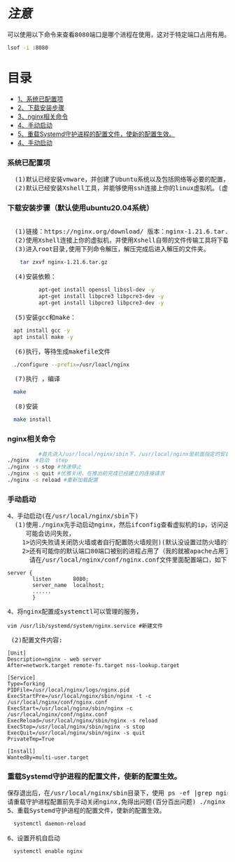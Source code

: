 

# ***注意***
<pre>可以使用以下命令来查看8080端口是哪个进程在使用，这对于特定端口占用有用。</pre>

```bash
lsof -i :8080
```
# 目录
- <a href="#系统已配置项">1、系统已配置项</a>
- <a href="#下载安装步骤">2、下载安装步骤</a>
- <a href="#nginx相关命令">3、nginx相关命令</a>
- <a href="#手动启动">4、手动启动</a>
- <a href="#重载Systemd守护进程的配置文件，使新的配置生效。">5、重载Systemd守护进程的配置文件，使新的配置生效。</a>
- <a href="#手动启动">4、手动启动</a>

### 系统已配置项
<pre>
  (1)默认已经安装vmware，并创建了Ubuntu系统以及包括网络等必要的配置，我的是ubuntu20.04，建议学习这个的时候使用克隆的虚拟机（完全克隆）
  (2)默认已经安装Xshell工具，并能够使用ssh连接上你的linux虚拟机。(虚拟机网络连接正常，本人使用nat连接)。
</pre>
### 下载安装步骤（默认使用ubuntu20.04系统）
<pre>
  
  (1)链接：https://nginx.org/download/ 版本：nginx-1.21.6.tar.gz 
  (2)使用Xshell连接上你的虚拟机，并使用Xshell自带的文件传输工具将下载的文件上传到你登录用户创建的root目录下。
  (3)进入root目录,使用下列命令解压，解压完成后进入解压的文件夹。
</pre>

```bash 
    tar zxvf nginx-1.21.6.tar.gz
```

  <pre>  (4)安装依赖：</pre>


```bash
          apt-get install openssl libssl-dev -y
          apt-get install libpcre3 libpcre3-dev -y
          apt-get install libpcre3 libpcre3-dev -y
```
 <pre>  (5)安装gcc和make：</pre>
```bash
  apt install gcc -y
  apt install make -y
 ```

  <pre>  (6)执行，等待生成makefile文件</pre>

```bash
  ./configure --prefix=/usr/loacl/nginx
```

  <pre>  (7)执行 ，编译</pre>

```bash
  make
```

  <pre>  (8)安装</pre>

```bash
  make install
```

### nginx相关命令


```bash
          #首先进入/usr/local/nginx/sbin下，/usr/local/nginx是前面指定的安装目录
./nginx  #启动  step
./nginx -s stop #快速停止
./nginx -s quit #优雅关闭，在推出前完成已经建立的连接请求
./nginx -s reload #重新加载配置
```
### 手动启动
<pre>
4、手动启动(在/usr/local/nginx/sbin下)
  (1)使用./nginx先手动启动nginx，然后ifconfig查看虚拟机的ip，访问这个ip，一般默认访问成功
     可能会访问失败，
    1>访问失败请关闭防火墙或者自行配置防火墙规则)(默认没设置过防火墙的话，防火墙是关闭的)
    2>还有可能你的默认端口80端口被别的进程占用了（我的就被apache占用了，
      请在/usr/local/nginx/conf/nginx.conf文件里面配置端口，如下(我的配置成8080端口了)：
</pre>

```shell
server {
        listen       8080;
        server_name  localhost;
        ......
        }
```

<pre>4、将nginx配置成systemctl可以管理的服务，</pre>

```shell
vim /usr/lib/systemd/system/nginx.service #新建文件
```

 <pre> (2)配置文件内容:</pre>

```shell
[Unit]
Description=nginx - web server
After=network.target remote-fs.target nss-lookup.target

[Service]
Type=forking
PIDFile=/usr/local/nginx/logs/nginx.pid
ExecStartPre=/usr/local/nginx/sbin/nginx -t -c /usr/local/nginx/conf/nginx.conf
ExecStart=/usr/local/nginx/sbin/nginx -c /usr/local/nginx/conf/nginx.conf
ExecReload=/usr/local/nginx/sbin/nginx -s reload
ExecStop=/usr/local/nginx/sbin/nginx -s stop
ExecQuit=/usr/local/nginx/sbin/nginx -s quit
PrivateTmp=True
      
[Install]
WantedBy=multi-user.target
```

### 重载Systemd守护进程的配置文件，使新的配置生效。
<pre>
保存退出后，在/usr/local/nginx/sbin目录下，使用 ps -ef |grep nginx可以看到之前手动启动的的nginx服务，
请重载守护进程配置前先手动关闭nginx,免得出问题(百分百出问题) ./nginx -s stop
5、重载Systemd守护进程的配置文件，使新的配置生效。
</pre>

    
 ```bash
   systemctl daemon-reload
 ```


<pre>6、设置开机自启动</pre>


```bash
  systemctl enable nginx
```
